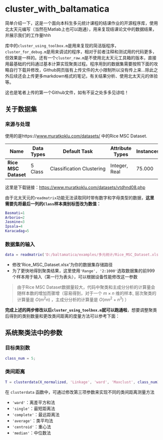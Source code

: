 # cluster_with_baltamatica

简单介绍一下，这是一个面向本科生多元统计课程的结课作业的开源程序库，使用北太天元编写（当然在Matlab上也可以跑通），用来复现结课论文中的数据结果，并展示我们的工作量hhh

库中的`cluster_using_toolbox.m`是用来复现的简洁版程序，`cluster_for_debug.m`是用来调试的程序，相对于前者注释和测试用的代码更多，但效果是一样的。还有一个`cluster_raw.m`是不使用北太天元工具箱的版本，直接用最基础的代码通过基本计算实现聚类过程。程序用到的数据集需要按照下面的攻略自行下载并修改，Github网页版有上传文件的大小限制所以没有传上来...除此之外后续还会上传更多markdown格式的笔记，有关结果分析、使用北太天元的体验等。

这也是笔者上传的第一个Github文件，如有不妥之处多多见谅哈！

## 关于数据集

### 来源与处理

使用的是https://www.muratkoklu.com/datasets/ 中的Rice MSC Dataset.

| **Name** | **Data Types** | **Default Task** | **Attribute Types** | **Instances** | **Attributes** | **Year** |
| --- | --- | --- | --- | --- | --- | --- |
| **Rice MSC Dataset** | 5 Class | Classification Clustering | Integer, Real | 75.000 | 106 | 2021 |

这里是下载链接：https://www.muratkoklu.com/datasets/vtdhnd08.php

由于北太天元的`readmatrix`功能无法读取同时带有数字和字母类型的数据，**这里需要先将最后一列的`Class`样本类别标签改为数值：**

```matlab
Basmati→1
Arborio→2
Jasmine→3
Ipsala→4
Karacadag→5
```

### 数据集的输入

```matlab
data = readmatrix('D:/baltamatica/examples/多元统计/Rice_MSC_Dataset.xlsx', 'Range', '2:1000');
```

- 修改'Rice_MSC_Dataset.xlsx'为你的数据集存储路径
- 为了更快地得到聚类结果，这里使用`'Range', '2:1000'`选取数据集的前999个样本用于输入（第一行为表头），可以根据设备性能修改这一参数

>由于Rice MSC Dataset数据量较大，代码中聚类和主成分分析的计算量会随样本数的增加而骤增（容易得到，对于一个 $m×n$ 维的样本, 层次聚类的计算量是 $O(m^2n)$ ，主成分分析的计算量是 $O(mn^2 + n^3)$ ）

**完成上述的两步修改以后`cluster_using_toolbox.m`就可以跑通啦**，想要调整聚类后得到的类别数量和更改类间距离的度量方法可以参考下面：

## 系统聚类法中的参数

### 目标类别数

```matlab
class_num = 5;
```

### 类间距离

```matlab
T = clusterdata(X_normalized, 'Linkage', 'ward', 'Maxclust', class_num);
```
在 `clusterdata` 函数中，可通过修改第三项参数来实现不同的类间距离测量方法

- `'ward'`：离差平方和法
- `'single'`：最短距离法
- `'complete'`：最远距离法
- `'average'`：类平均法
- `'centroid'`：重心法
- `'median'`：中位数法
